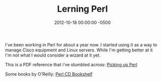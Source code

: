 ﻿---
layout: post
title:  Lerning Perl
date:   2012-10-18 00:00:00 -0500
categories: IT
---






I've been working in Perl for about a year now. I started using it as a way to manage Cisco equipment and Linux servers. While I'm getting better at it I'm not what I would consider a wizard at it yet.

This is a PDF reference that i've stumbled across:
<a href="http://www.ebb.org/PickingUpPerl/">Picking up Perl</a>

Some books by O'Reilly:
<a href="http://docstore.mik.ua/orelly/perl4/index.htm">Perl CD Bookshelf</a>


